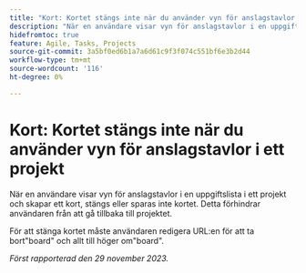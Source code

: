 ```yaml
---
title: "Kort: Kortet stängs inte när du använder vyn för anslagstavlor i ett projekt"
description: "När en användare visar vyn för anslagstavlor i en uppgiftslista i ett projekt och skapar ett kort, kommer kortet inte att stängas eller sparas. Detta förhindrar användaren från att gå tillbaka till projektet."
hidefromtoc: true
feature: Agile, Tasks, Projects
source-git-commit: 3a5bf0ed6b1a7a6d61c9f3f074c551bf6e3b2d44
workflow-type: tm+mt
source-wordcount: '116'
ht-degree: 0%

---
```



# Kort: Kortet stängs inte när du använder vyn för anslagstavlor i ett projekt

<!--
>[!NOTE]
>
>This issue was fixed on January 12, 2024.-->

När en användare visar vyn för anslagstavlor i en uppgiftslista i ett projekt och skapar ett kort, stängs eller sparas inte kortet. Detta förhindrar användaren från att gå tillbaka till projektet.

För att stänga kortet måste användaren redigera URL:en för att ta bort&quot;board&quot; och allt till höger om&quot;board&quot;.

_Först rapporterad den 29 november 2023._
